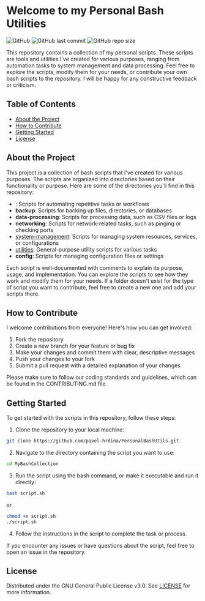 # Welcome to my Personal Bash Utilities

![GitHub](https://img.shields.io/github/license/pavel-hrdina/MyBashCollection)
![GitHub last commit](https://img.shields.io/github/last-commit/pavel-hrdina/MyBashCollection)
![GitHub repo size](https://img.shields.io/github/repo-size/pavel-hrdina/MyBashCollection)

This repository contains a collection of my personal scripts. These scripts are
tools and utilities I've created for various purposes, ranging from automation
tasks to system management and data processing. Feel free to explore the scripts,
modify them for your needs, or contribute your own bash scripts to the repository.
I will be happy for any constructive feedback or criticism.

## Table of Contents

- [About the Project](#about-the-project)
- [How to Contribute](#how-to-contribute)
- [Getting Started](#getting-started)
- [License](#license)

## About the Project

This project is a collection of bash scripts that I've created for various
purposes. The scripts are organized into directories based on their functionality
or purpose. Here are some of the directories you'll find in this repository:

- : Scripts for automating repetitive tasks or workflows
- **backup**: Scripts for backing up files, directories, or databases
- **data-processing**: Scripts for processing data, such as CSV files or logs
- **networking**: Scripts for network-related tasks, such as pinging or checking ports
- [system-management](./system-management): Scripts for managing system resources, services, or configurations
- [utilities](./utilities): General-purpose utility scripts for various tasks
- **config**: Scripts for managing configuration files or settings

Each script is well-documented with comments to explain its purpose, usage, and
implementation. You can explore the scripts to see how they work and modify them
for your needs. If a folder doesn't exist for the type of script you want to
contribute, feel free to create a new one and add your scripts there.

## How to Contribute

I welcome contributions from everyone! Here's how you can get involved:

1. Fork the repository
2. Create a new branch for your feature or bug fix
3. Make your changes and commit them with clear, descriptive messages
4. Push your changes to your fork
5. Submit a pull request with a detailed explanation of your changes

Please make sure to follow our coding standards and guidelines, which can be
found in the CONTRIBUTING.md file.

## Getting Started

To get started with the scripts in this repository, follow these steps:

1. Clone the repository to your local machine:

```bash 
git clone https://github.com/pavel-hrdina/PersonalBashUtils.git
```

2. Navigate to the directory containing the script you want to use:

```bash
cd MyBashCollection
```

3. Run the script using the bash command, or make it executable and run it directly:

```bash
bash script.sh
```

or

```bash
chmod +x script.sh
./script.sh
```

4. Follow the instructions in the script to complete the task or process.

If you encounter any issues or have questions about the script, feel free to open an issue in the repository.

## License

Distributed under the GNU General Public License v3.0. See [LICENSE](./LICENSE)
for more information.
